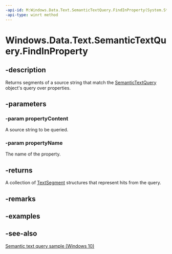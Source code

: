 ----api-id: M:Windows.Data.Text.SemanticTextQuery.FindInProperty(System.String,System.String)
-api-type: winrt method
---<!-- Method syntaxpublic Windows.Foundation.Collections.IVectorView<Windows.Data.Text.TextSegment> FindInProperty(System.String propertyContent, System.String propertyName)--># Windows.Data.Text.SemanticTextQuery.FindInProperty## -descriptionReturns segments of a source string that match the [SemanticTextQuery](semantictextquery.md) object's query over properties.## -parameters### -param propertyContentA source string to be queried.### -param propertyNameThe name of the property.## -returnsA collection of [TextSegment](textsegment.md) structures that represent hits from the query.## -remarks## -examples## -see-also[Semantic text query sample (Windows 10)](http://go.microsoft.com/fwlink/p/?LinkId=620594)